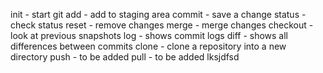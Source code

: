 init - start git
add - add to staging area
commit - save a change
status - check status
reset - remove changes
merge - merge changes
checkout - look at previous snapshots
log - shows commit logs
diff - shows all differences between commits
clone - clone a repository into a new directory
push - to be added
pull - to be added
lksjdfsd
